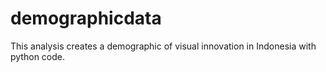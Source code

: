 # demographicdata
This analysis creates a demographic of visual innovation in Indonesia with python code.

